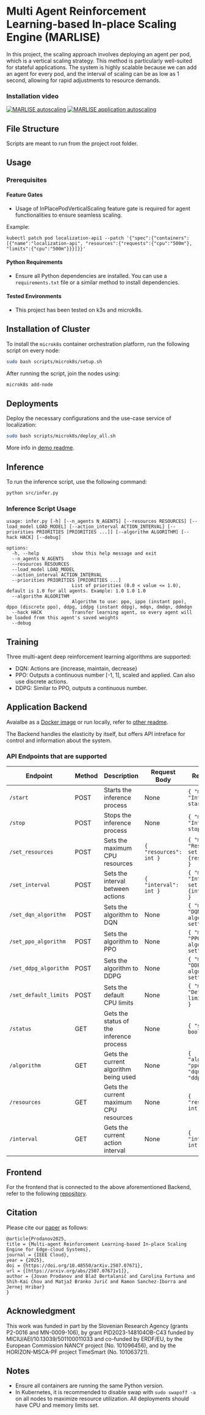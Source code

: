 # Multi Agent Reinforcement Learning-based In-place Scaling Engine (MARLISE)

In this project, the scaling approach involves deploying an agent per pod, which is a vertical 
scaling strategy. This method is particularly well-suited for stateful applications. 
The system is highly scalable because we can add an agent for every pod, and the interval of 
scaling can be as low as 1 second, allowing for rapid adjustments to resource demands.

### Installation video

[![MARLISE autoscaling](https://img.youtube.com/vi/mA-iHkjI4GY/hqdefault.jpg)](https://www.youtube.com/watch?v=VtYxbE2PRTM)
[![MARLISE application autoscaling](https://img.youtube.com/vi/mA-iHkjI4GY/hqdefault.jpg)](https://www.youtube.com/watch?v=vcB1Mr2B-O0)

## File Structure

Scripts are meant to run from the project root folder.

## Usage

### Prerequisites

#### Feature Gates

- Usage of InPlacePodVerticalScaling feature gate is required for agent functionalities to ensure seamless scaling.

Example:
```
kubectl patch pod localization-api1 --patch '{"spec":{"containers":[{"name":"localization-api", "resources":{"requests":{"cpu":"500m"}, "limits":{"cpu":"500m"}}}]}}'
```

#### Python Requirements

- Ensure all Python dependencies are installed. You can use a `requirements.txt` file or a similar method to install dependencies.

#### Tested Environments

- This project has been tested on k3s and microk8s.

## Installation of Cluster

To install the `microk8s` container orchestration platform, run the following script on every node:

```bash
sudo bash scripts/microk8s/setup.sh
```

After running the script, join the nodes using:

```bash
microk8s add-node
```

## Deployments

Deploy the necessary configurations and the use-case service of localization:

```bash
sudo bash scripts/microk8s/deploy_all.sh
```

More info in [demo readme](/docs/demo_setup.md).

## Inference

To run the inference script, use the following command:

```bash
python src/infer.py
```

### Inference Script Usage

```plaintext
usage: infer.py [-h] [--n_agents N_AGENTS] [--resources RESOURCES] [--load_model LOAD_MODEL] [--action_interval ACTION_INTERVAL] [--priorities PRIORITIES [PRIORITIES ...]] [--algorithm ALGORITHM] [--hack HACK] [--debug]

options:
  -h, --help            show this help message and exit
  --n_agents N_AGENTS
  --resources RESOURCES
  --load_model LOAD_MODEL
  --action_interval ACTION_INTERVAL
  --priorities PRIORITIES [PRIORITIES ...]
                        List of priorities (0.0 < value <= 1.0), default is 1.0 for all agents. Example: 1.0 1.0 1.0
  --algorithm ALGORITHM
                        Algorithm to use: ppo, ippo (instant ppo), dppo (discrete ppo), ddpg, iddpg (instant ddpg), mdqn, dmdqn, ddmdqn
  --hack HACK           Transfer learning agent, so every agent will be loaded from this agent's saved weights
  --debug
```

## Training

Three multi-agent deep reinforcement learning algorithms are supported:
- DQN: Actions are {increase, maintain, decrease}
- PPO: Outputs a continuous number [-1, 1], scaled and applied. Can also use discrete actions.
- DDPG: Similar to PPO, outputs a continuous number.

## Application Backend
Avaialbe as a [Docker image](https://hub.docker.com/repository/docker/wrathchild14/elasticity/general)
or run locally, refer to [other readme](/src/readme.md).

The Backend handles the elasticity by itself, but offers API intreface for control and information about the system.

### API Endpoints that are supported
| Endpoint                | Method | Description                                      | Request Body                                                                 | Response                                                                 |
|-------------------------|--------|--------------------------------------------------|------------------------------------------------------------------------------|--------------------------------------------------------------------------|
| `/start`                | POST   | Starts the inference process                     | None                                                                         | `{ "message": "Inference started" }`                                     |
| `/stop`                 | POST   | Stops the inference process                      | None                                                                         | `{ "message": "Inference stopped" }`                                     |
| `/set_resources`        | POST   | Sets the maximum CPU resources                   | `{ "resources": int }`                                                       | `{ "message": "Resources set to {resources}" }`                          |
| `/set_interval`         | POST   | Sets the interval between actions                | `{ "interval": int }`                                                        | `{ "message": "Interval set to {interval}" }`                            |
| `/set_dqn_algorithm`    | POST   | Sets the algorithm to DQN                        | None                                                                         | `{ "message": "DQN algorithm set" }`                                     |
| `/set_ppo_algorithm`    | POST   | Sets the algorithm to PPO                        | None                                                                         | `{ "message": "PPO algorithm set" }`                                     |
| `/set_ddpg_algorithm`   | POST   | Sets the algorithm to DDPG                       | None                                                                         | `{ "message": "DDPG algorithm set" }`                                    |
| `/set_default_limits`   | POST   | Sets the default CPU limits                      | None                                                                         | `{ "message": "Default limits set" }`                                    |
| `/status`               | GET    | Gets the status of the inference process         | None                                                                         | `{ "status": bool }`                                                     |
| `/algorithm`            | GET    | Gets the current algorithm being used            | None                                                                         | `{ "algorithm": "ppo" OR "dqn" OR "ddpg" }`                              |
| `/resources`            | GET    | Gets the current maximum CPU resources           | None                                                                         | `{ "resources": int }`                                                   |
| `/interval`             | GET    | Gets the current action interval                 | None                                                                         | `{ "interval": int }`                                                    |


## Frontend

For the frontend that is connected to the above aforementioned Backend, refer to the following [repository](https://github.com/wrathchild14/resource-elastisity-nancy-visualization/).

## Citation

Please cite our [paper](https://arxiv.org/abs/2507.07671v1) as follows:

```
@article{Prodanov2025,
title = {Multi-agent Reinforcement Learning-based In-place Scaling Engine for Edge-cloud Systems},
journal = {IEEE Cloud},
year = {2025},
doi = {https://doi.org/10.48550/arXiv.2507.07671},
url = {[https://arxiv.org/abs/2507.07671v1]},
author = {Jovan Prodanov and Blaž Bertalanič and Carolina Fortuna and Shih-Kai Chou and Matjaž Branko Jurič and Ramon Sanchez-Iborra and Jernej Hribar}
}
```

## Acknowledgment

This work was funded in part by the Slovenian Research Agency (grants P2-0016 and MN-0009-106), by grant PID2023-148104OB-C43 funded by MICIU/AEI/10.13039/501100011033 and co-funded by
ERDF/EU, by the European Commission NANCY project (No. 101096456), and by the HORIZON-MSCA-PF project TimeSmart (No. 101063721).

## Notes

- Ensure all containers are running the same Python version.
- In Kubernetes, it is recommended to disable swap with `sudo swapoff -a` on all nodes to maximize 
resource utilization. All deployments should have CPU and memory limits set.
